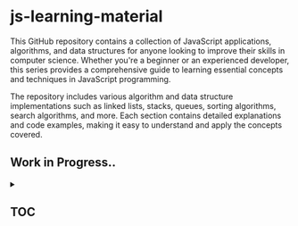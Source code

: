 # js-learning-material

This GitHub repository contains a collection of JavaScript applications, algorithms, and data structures for anyone looking to improve their skills in computer science. Whether you're a beginner or an experienced developer, this series provides a comprehensive guide to learning essential concepts and techniques in JavaScript programming.

The repository includes various algorithm and data structure implementations such as linked lists, stacks, queues, sorting algorithms, search algorithms, and more. Each section contains detailed explanations and code examples, making it easy to understand and apply the concepts covered.

## Work in Progress..

<details>

<summary>

## TOC &ensp;&ensp;

</summary>

<br>

<details>

<summary>

## JAVASCRIPT-LEARNING &ensp;&ensp;

</summary>

<br>

- [x] [`[001-js-introduction]`](https://github.com/puftare/js-learning-material/tree/master/javascript-learning/001-js-introduction)

- [x] [`[002-data-types]`](https://github.com/puftare/js-learning-material/tree/master/javascript-learning/002-data-types)

  - [`E`] [examples](https://github.com/puftare/js-learning-material/tree/master/javascript-learning/002-data-types/examples)
  - [`S`] [solutions](https://github.com/puftare/js-learning-material/tree/master/javascript-learning/002-data-types/exercise-solutions)
  - [`EXER`] [exercise](https://github.com/puftare/js-learning-material/tree/master/javascript-learning/002-data-types/exercises)

- [x] [`[003-mathematical-operators]`](https://github.com/puftare/js-learning-material/tree/master/javascript-learning/003-mathematical-operators)

  - [`E`] [examples](https://github.com/puftare/js-learning-material/tree/master/javascript-learning/003-mathematical-operators/examples)
  - [`S`] [solutions](https://github.com/puftare/js-learning-material/tree/master/javascript-learning/003-mathematical-operators/exercise-solutions)
  - [`EXER`] [exercise](https://github.com/puftare/js-learning-material/tree/master/javascript-learning/003-mathematical-operators/exercises)

- [x] [`[004-boolean-operators]`](https://github.com/puftare/js-learning-material/tree/master/javascript-learning/004-boolean-operators)

  - [`E`] [examples](https://github.com/puftare/js-learning-material/tree/master/javascript-learning/004-boolean-operators/examples)
  - [`S`] [solutions](https://github.com/puftare/js-learning-material/tree/master/javascript-learning/004-boolean-operators/exercise-solutions)
  - [`EXER`] [exercise](https://github.com/puftare/js-learning-material/tree/master/javascript-learning/004-boolean-operators/exercises)

- [x] [`[005-conditional-statements]`](https://github.com/puftare/js-learning-material/tree/master/javascript-learning/005-conditional-statements)

  - [`E`] [examples](https://github.com/puftare/js-learning-material/tree/master/javascript-learning/005-conditional-statements/examples)
  - [`S`] [solutions](https://github.com/puftare/js-learning-material/tree/master/javascript-learning/005-conditional-statements/exercise-solutions)
  - [`EXER`] [exercise](https://github.com/puftare/js-learning-material/tree/master/javascript-learning/005-conditional-statements/exercises)

- [x] [`[006-for-loops]`](https://github.com/puftare/js-learning-material/tree/master/javascript-learning/006-for-loops)

  - [`E`] [examples](https://github.com/puftare/js-learning-material/tree/master/javascript-learning/006-for-loops/examples)
  - [`S`] [solutions](https://github.com/puftare/js-learning-material/tree/master/javascript-learning/006-for-loops/exercise-solutions)
  - [`EXER`] [exercise](https://github.com/puftare/js-learning-material/tree/master/javascript-learning/006-for-loops/exercises)

- [x] [`[007-while-loops]`](https://github.com/puftare/js-learning-material/tree/master/javascript-learning/007-while-loops)

  - [`E`] [examples](https://github.com/puftare/js-learning-material/tree/master/javascript-learning/007-while-loops/examples)
  - [`S`] [solutions](https://github.com/puftare/js-learning-material/tree/master/javascript-learning/007-while-loops/exercise-solutions)
  - [`EXER`] [exercise](https://github.com/puftare/js-learning-material/tree/master/javascript-learning/007-while-loops/exercises)

- [x] [`[008-functions]`](https://github.com/puftare/js-learning-material/tree/master/javascript-learning/008-functions)

  - [`E`] [examples](https://github.com/puftare/js-learning-material/tree/master/javascript-learning/008-functions/examples)
  - [`S`] [solutions](https://github.com/puftare/js-learning-material/tree/master/javascript-learning/008-functions/exercise-solutions)
  - [`EXER`] [exercise](https://github.com/puftare/js-learning-material/tree/master/javascript-learning/008-functions/exercises)

- [x] [`[009-arrays]`](https://github.com/puftare/js-learning-material/tree/master/javascript-learning/009-arrays)

  - [`E`] [examples](https://github.com/puftare/js-learning-material/tree/master/javascript-learning/009-arrays/examples)
  - [`S`] [solutions](https://github.com/puftare/js-learning-material/tree/master/javascript-learning/009-arrays/exercise-solutions)
  - [`EXER`] [exercise](https://github.com/puftare/js-learning-material/tree/master/javascript-learning/009-arrays/exercises)

- [x] [`[010-array-map]`](https://github.com/puftare/js-learning-material/tree/master/javascript-learning/010-array-map)

  - [`E`] [examples](https://github.com/puftare/js-learning-material/tree/master/javascript-learning/010-array-map/examples)
  - [`S`] [solutions](https://github.com/puftare/js-learning-material/tree/master/javascript-learning/010-array-map/exercise-solutions)
  - [`EXER`] [exercise](https://github.com/puftare/js-learning-material/tree/master/javascript-learning/010-array-map/exercises)

- [x] [`[011-array-filter]`](https://github.com/puftare/js-learning-material/tree/master/javascript-learning/011-array-filter)

  - [`E`] [examples](https://github.com/puftare/js-learning-material/tree/master/javascript-learning/011-array-filter/examples)
  - [`S`] [solutions](https://github.com/puftare/js-learning-material/tree/master/javascript-learning/011-array-filter/exercise-solutions)
  - [`EXER`] [exercise](https://github.com/puftare/js-learning-material/tree/master/javascript-learning/011-array-filter/exercises)

- [x] [`[012-array-reduce]`](https://github.com/puftare/js-learning-material/tree/master/javascript-learning/012-array-reduce)

  - [`E`] [examples](https://github.com/puftare/js-learning-material/tree/master/javascript-learning/012-array-reduce/examples)
  - [`S`] [solutions](https://github.com/puftare/js-learning-material/tree/master/javascript-learning/012-array-reduce/exercise-solutions)
  - [`EXER`] [exercise](https://github.com/puftare/js-learning-material/tree/master/javascript-learning/012-array-reduce/exercises)

- [x] [`[013-objects]`](https://github.com/puftare/js-learning-material/tree/master/javascript-learning/013-objects)

  - [`E`] [examples](https://github.com/puftare/js-learning-material/tree/master/javascript-learning/013-objects/examples)
  - [`S`] [solutions](https://github.com/puftare/js-learning-material/tree/master/javascript-learning/013-objects/exercise-solutions)
  - [`EXER`] [exercise](https://github.com/puftare/js-learning-material/tree/master/javascript-learning/013-objects/exercises)

- [x] [`[014-maps]`](https://github.com/puftare/js-learning-material/tree/master/javascript-learning/014-maps)

  - [`E`] [examples](https://github.com/puftare/js-learning-material/tree/master/javascript-learning/014-maps/examples)
  - [`S`] [solutions](https://github.com/puftare/js-learning-material/tree/master/javascript-learning/014-maps/exercise-solutions)
  - [`EXER`] [exercise](https://github.com/puftare/js-learning-material/tree/master/javascript-learning/014-maps/exercises)

- [x] [`[015-sets]`](https://github.com/puftare/js-learning-material/tree/master/javascript-learning/015-sets)

  - [`E`] [examples](https://github.com/puftare/js-learning-material/tree/master/javascript-learning/015-sets/examples)
  - [`S`] [solutions](https://github.com/puftare/js-learning-material/tree/master/javascript-learning/015-sets/exercise-solutions)
  - [`EXER`] [exercise](https://github.com/puftare/js-learning-material/tree/master/javascript-learning/015-sets/exercises)

- [x] [`[016-for-of-loops]`](https://github.com/puftare/js-learning-material/tree/master/javascript-learning/016-for-of-loops)

  - [`E`] [examples](https://github.com/puftare/js-learning-material/tree/master/javascript-learning/016-for-of-loops/examples)
  - [`S`] [solutions](https://github.com/puftare/js-learning-material/tree/master/javascript-learning/016-for-of-loops/exercise-solutions)
  - [`EXER`] [exercise](https://github.com/puftare/js-learning-material/tree/master/javascript-learning/016-for-of-loops/exercises)

- [x] [`[017-project-blackjack-game]`](https://github.com/puftare/js-learning-material/tree/master/javascript-learning/017-project-blackjack-game)

- [x] [`[018-promises]`](https://github.com/puftare/js-learning-material/tree/master/javascript-learning/018-promises)

  - [`E`] [examples](https://github.com/puftare/js-learning-material/tree/master/javascript-learning/018-promises/examples)
  - [`S`] [solutions](https://github.com/puftare/js-learning-material/tree/master/javascript-learning/018-promises/exercise-solutions)
  - [`EXER`] [exercise](https://github.com/puftare/js-learning-material/tree/master/javascript-learning/018-promises/exercises)

- [x] [`[019-error-handling]`](https://github.com/puftare/js-learning-material/tree/master/javascript-learning/019-error-handling)

  - [`E`] [examples](https://github.com/puftare/js-learning-material/tree/master/javascript-learning/019-error-handling/examples)
  - [`S`] [solutions](https://github.com/puftare/js-learning-material/tree/master/javascript-learning/019-error-handling/exercise-solutions)
  - [`EXER`] [exercise](https://github.com/puftare/js-learning-material/tree/master/javascript-learning/019-error-handling/exercises)

- [x] [`[020-async-await]`](https://github.com/puftare/js-learning-material/tree/master/javascript-learning/020-async-await)

  - [`E`] [examples](https://github.com/puftare/js-learning-material/tree/master/javascript-learning/020-async-await/examples)
  - [`S`] [solutions](https://github.com/puftare/js-learning-material/tree/master/javascript-learning/020-async-await/exercise-solutions)
  - [`EXER`] [exercise](https://github.com/puftare/js-learning-material/tree/master/javascript-learning/020-async-await/exercises)

- [x] [`[021-array-object-spread-syntax]`](https://github.com/puftare/js-learning-material/tree/master/javascript-learning/021-array-object-spread-syntax)

  - [`E`] [examples](https://github.com/puftare/js-learning-material/tree/master/javascript-learning/021-array-object-spread-syntax/examples)
  - [`S`] [solutions](https://github.com/puftare/js-learning-material/tree/master/javascript-learning/021-array-object-spread-syntax/exercise-solutions)
  - [`EXER`] [exercise](https://github.com/puftare/js-learning-material/tree/master/javascript-learning/021-array-object-spread-syntax/exercises)

- [x] [`[022-destructuring-syntax]`](https://github.com/puftare/js-learning-material/tree/master/javascript-learning/022-destructuring-syntax)

  - [`E`] [examples](https://github.com/puftare/js-learning-material/tree/master/javascript-learning/022-destructuring-syntax/examples)
  - [`S`] [solutions](https://github.com/puftare/js-learning-material/tree/master/javascript-learning/022-destructuring-syntax/exercise-solutions)
  - [`EXER`] [exercise](https://github.com/puftare/js-learning-material/tree/master/javascript-learning/022-destructuring-syntax/exercises)

- [x] [`[023-ternary-operator]`](https://github.com/puftare/js-learning-material/tree/master/javascript-learning/023-ternary-operator)

  - [`E`] [examples](https://github.com/puftare/js-learning-material/tree/master/javascript-learning/023-ternary-operator/examples)
  - [`S`] [solutions](https://github.com/puftare/js-learning-material/tree/master/javascript-learning/023-ternary-operator/exercise-solutions)
  - [`EXER`] [exercise](https://github.com/puftare/js-learning-material/tree/master/javascript-learning/023-ternary-operator/exercises)

- [x] [`[024-switch-statement]`](https://github.com/puftare/js-learning-material/tree/master/javascript-learning/024-switch-statement)

  - [`E`] [examples](https://github.com/puftare/js-learning-material/tree/master/javascript-learning/024-switch-statement/examples)
  - [`S`] [solutions](https://github.com/puftare/js-learning-material/tree/master/javascript-learning/024-switch-statement/exercise-solutions)
  - [`EXER`] [exercise](https://github.com/puftare/js-learning-material/tree/master/javascript-learning/024-switch-statement/exercises)

- [x] [`[025-generators]`](https://github.com/puftare/js-learning-material/tree/master/javascript-learning/025-generators)

  - [`E`] [examples](https://github.com/puftare/js-learning-material/tree/master/javascript-learning/025-generators/examples)
  - [`S`] [solutions](https://github.com/puftare/js-learning-material/tree/master/javascript-learning/025-generators/exercise-solutions)
  - [`EXER`] [exercise](https://github.com/puftare/js-learning-material/tree/master/javascript-learning/025-generators/exercises)

- [x] [`[026-async-generators]`](https://github.com/puftare/js-learning-material/tree/master/javascript-learning/026-async-generators)

  - [`E`] [examples](https://github.com/puftare/js-learning-material/tree/master/javascript-learning/026-async-generator/examples)
  - [`S`] [solutions](https://github.com/puftare/js-learning-material/tree/master/javascript-learning/026-async-generator/exercise-solutions)
  - [`EXER`] [exercise](https://github.com/puftare/js-learning-material/tree/master/javascript-learning/026-async-generator/exercises)

- [x] [`[027-symbols]`](https://github.com/puftare/js-learning-material/tree/master/javascript-learning/027-symbols)

  - [`E`] [examples](https://github.com/puftare/js-learning-material/tree/master/javascript-learning/027-symbols/examples)
  - [`S`] [solutions](https://github.com/puftare/js-learning-material/tree/master/javascript-learning/027-symbols/exercise-solutions)
  - [`EXER`] [exercise](https://github.com/puftare/js-learning-material/tree/master/javascript-learning/027-symbols/exercises)

- [x] [`[028-regular-expressions]`](https://github.com/puftare/js-learning-material/tree/master/javascript-learning/028-regular-expressions)

  - [`E`] [examples](https://github.com/puftare/js-learning-material/tree/master/javascript-learning/028-regular-expressions/examples)
  - [`S`] [solutions](https://github.com/puftare/js-learning-material/tree/master/javascript-learning/028-regular-expressions/exercise-solutions)
  - [`EXER`] [exercise](https://github.com/puftare/js-learning-material/tree/master/javascript-learning/028-regular-expressions/exercises)

- [x] [`[029-modules]`](https://github.com/puftare/js-learning-material/tree/master/javascript-learning/029-modules)

  - [`E`] [examples](https://github.com/puftare/js-learning-material/tree/master/javascript-learning/029-modules/examples)
  - [`S`] [solutions](https://github.com/puftare/js-learning-material/tree/master/javascript-learning/029-modules/exercise-solutions)
  - [`EXER`] [exercise](https://github.com/puftare/js-learning-material/tree/master/javascript-learning/029-modules/exercises)

- [x] [`[030-npm]`](https://github.com/puftare/js-learning-material/tree/master/javascript-learning/030-npm)

  - [`E`] [examples](https://github.com/puftare/js-learning-material/tree/master/javascript-learning/030-npm/examples)
  - [`S`] [solutions](https://github.com/puftare/js-learning-material/tree/master/javascript-learning/030-npm/exercise-solutions)
  - [`EXER`] [exercise](https://github.com/puftare/js-learning-material/tree/master/javascript-learning/030-npm/exercises)

- [x] [`[031-fetch-api]`](https://github.com/puftare/js-learning-material/tree/master/javascript-learning/031-fetch-api)

  - [`E`] [examples](https://github.com/puftare/js-learning-material/tree/master/javascript-learning/031-fetch-api/examples)
  - [`S`] [solutions](https://github.com/puftare/js-learning-material/tree/master/javascript-learning/031-fetch-api/exercise-solutions)
  - [`EXER`] [exercise](https://github.com/puftare/js-learning-material/tree/master/javascript-learning/031-fetch-api/exercises)

- [x] [`[032-project-pokemon-downloader-CLI]`](https://github.com/puftare/js-learning-material/tree/master/javascript-learning/032-project-pokemon-downloader-CLI)

- [x] [`[033-recursion]`](https://github.com/puftare/js-learning-material/tree/master/javascript-learning/033-recursion)

  - [`E`] [examples](https://github.com/puftare/js-learning-material/tree/master/javascript-learning/033-recursion/examples)
  - [`S`] [solutions](https://github.com/puftare/js-learning-material/tree/master/javascript-learning/033-recursion/exercise-solutions)
  - [`EXER`] [exercise](https://github.com/puftare/js-learning-material/tree/master/javascript-learning/033-recursion/exercises)

- [x] [`[034-closure]`](https://github.com/puftare/js-learning-material/tree/master/javascript-learning/034-closure)

  - [`E`] [examples](https://github.com/puftare/js-learning-material/tree/master/javascript-learning/034-closure/examples)
  - [`S`] [solutions](https://github.com/puftare/js-learning-material/tree/master/javascript-learning/034-closure/exercise-solutions)
  - [`EXER`] [exercise](https://github.com/puftare/js-learning-material/tree/master/javascript-learning/034-closure/exercises)

- [x] [`[035-prototypes]`](https://github.com/puftare/js-learning-material/tree/master/javascript-learning/035-prototypes)

  - [`E`] [examples](https://github.com/puftare/js-learning-material/tree/master/javascript-learning/035-prototypes/examples)
  - [`S`] [solutions](https://github.com/puftare/js-learning-material/tree/master/javascript-learning/035-prototypes/exercise-solutions)
  - [`EXER`] [exercise](https://github.com/puftare/js-learning-material/tree/master/javascript-learning/035-prototypes/exercises)

- [x] [`[036-this-keyword]`](https://github.com/puftare/js-learning-material/tree/master/javascript-learning/036-this-keyword)

  - [`E`] [examples](https://github.com/puftare/js-learning-material/tree/master/javascript-learning/036-this-keyword/examples)
  - [`S`] [solutions](https://github.com/puftare/js-learning-material/tree/master/javascript-learning/036-this-keyword/exercise-solutions)
  - [`EXER`] [exercise](https://github.com/puftare/js-learning-material/tree/master/javascript-learning/036-this-keyword/exercises)

- [x] [`[037-classes-oop-intro]`](https://github.com/puftare/js-learning-material/tree/master/javascript-learning/037-classes-oop-intro)

  - [`E`] [examples](https://github.com/puftare/js-learning-material/tree/master/javascript-learning/037-classes-oop-intro/examples)
  - [`S`] [solutions](https://github.com/puftare/js-learning-material/tree/master/javascript-learning/037-classes-oop-intro/exercise-solutions)
  - [`EXER`] [exercise](https://github.com/puftare/js-learning-material/tree/master/javascript-learning/037-classes-oop-intro/exercises)

- [x] [`[038-classes-oop-inheritance-polymorphism]`](https://github.com/puftare/js-learning-material/tree/master/javascript-learning038-classes-oop-inheritance-polymorphism)

  - [`E`] [examples](https://github.com/puftare/js-learning-material/tree/master/javascript-learning/038-classes-oop-inheritance-polymorphism/examples)
  - [`S`] [solutions](https://github.com/puftare/js-learning-material/tree/master/javascript-learning/038-classes-oop-inheritance-polymorphism/exercise-solutions)
  - [`EXER`] [exercise](https://github.com/puftare/js-learning-material/tree/master/javascript-learning/038-classes-oop-inheritance-polymorphism/exercises)

- [x] [`[039-encapsulation-static]`](https://github.com/puftare/js-learning-material/tree/master/javascript-learning/039-encapsulation-static)

  - [`E`] [examples](https://github.com/puftare/js-learning-material/tree/master/javascript-learning/039-encapsulation-static/examples)
  - [`S`] [solutions](https://github.com/puftare/js-learning-material/tree/master/javascript-learning/039-encapsulation-static/exercise-solutions)
  - [`EXER`] [exercise](https://github.com/puftare/js-learning-material/tree/master/javascript-learning/039-encapsulation-static/exercises)

</details>

<details>

<summary>

## ALGORITHMS & DATA-STRUCTURES &ensp;&ensp;

</summary>

<br>

<details>

<summary>

## DATA-STRUCTURES &ensp;&ensp;

</summary>

<br>

- [x] [linked-list](https://github.com/puftare/js-learning-material/tree/master/algorithms-and-data-structures/src/data-structures/linked-list)
- [x] [stack](https://github.com/puftare/js-learning-material/tree/master/algorithms-and-data-structures/src/data-structures/stack)
- [x] [queue](https://github.com/puftare/js-learning-material/tree/master/algorithms-and-data-structures/src/data-structures/queue)
- [x] [heap](https://github.com/puftare/js-learning-material/tree/master/algorithms-and-data-structures/src/data-structures/heap)
- [x] [graph](https://github.com/puftare/js-learning-material/tree/master/algorithms-and-data-structures/src/data-structures/graph)
- [x] [doubly-linked-list](https://github.com/puftare/js-learning-material/tree/master/algorithms-and-data-structures/src/data-structures/doubly-linked-list)
- [x] [hash-table](https://github.com/puftare/js-learning-material/tree/master/algorithms-and-data-structures/src/data-structures/hash-table)
- [x] [disjoint-set](https://github.com/puftare/js-learning-material/tree/master/algorithms-and-data-structures/src/data-structures/disjoint-set)
- [x] [trie](https://github.com/puftare/js-learning-material/tree/master/algorithms-and-data-structures/src/data-structures/trie)
- [x] [priority-queue](https://github.com/puftare/js-learning-material/tree/master/algorithms-and-data-structures/src/data-structures/priority-queue)
- [x] [bloom-filter](https://github.com/puftare/js-learning-material/tree/master/algorithms-and-data-structures/src/data-structures/bloom-filter)
- [x] [tree](https://github.com/puftare/js-learning-material/tree/master/algorithms-and-data-structures/src/data-structures/tree)
  - [x] [binary-search-tree](https://github.com/puftare/js-learning-material/tree/master/algorithms-and-data-structures/src/data-structures/tree/binary-search-tree)
  - [x] [avl-tree](https://github.com/puftare/js-learning-material/tree/master/algorithms-and-data-structures/src/data-structures/tree/avl-tree)
  - [x] [fenwick-tree](https://github.com/puftare/js-learning-material/tree/master/algorithms-and-data-structures/src/data-structures/tree/fenwick-tree)
  - [x] [red-black-tree](https://github.com/puftare/js-learning-material/tree/master/algorithms-and-data-structures/src/data-structures/tree/red-black-tree)
  - [x] [segment-tree](https://github.com/puftare/js-learning-material/tree/master/algorithms-and-data-structures/src/data-structures/tree/segment-tree)
- [x] [lru-cache](https://github.com/puftare/js-learning-material/tree/master/algorithms-and-data-structures/src/data-structures/lru-cache)

</details>

<details>

<summary>

## ALGORITHMS &ensp;&ensp;

</summary>

<br>

- [x] [`[CRYPTOGRAPHY]`](https://github.com/puftare/js-learning-material/tree/master/algorithms-and-data-structures/src/algorithms/cryptography)

  - [x] [caesar-cipher](https://github.com/puftare/js-learning-material/tree/master/algorithms-and-data-structures/src/algorithms/cryptography/caesar-cipher)
  - [x] [hill-cipher](https://github.com/puftare/js-learning-material/tree/master/algorithms-and-data-structures/src/algorithms/cryptography/hill-cipher)
  - [x] [polynomial-hash](https://github.com/puftare/js-learning-material/tree/master/algorithms-and-data-structures/src/algorithms/cryptography/polynomial-hash)
  - [x] [rail-fence-cipher](https://github.com/puftare/js-learning-material/tree/master/algorithms-and-data-structures/src/algorithms/cryptography/rail-fence-cipher)

- [x] [`[MATH]`](https://github.com/puftare/js-learning-material/tree/master/algorithms-and-data-structures/src/algorithms/math)

  - [x] [matrix](https://github.com/puftare/js-learning-material/tree/master/algorithms-and-data-structures/src/algorithms/math/matrix)
  - [x] [binary-floating-point](https://github.com/puftare/js-learning-material/tree/master/algorithms-and-data-structures/src/algorithms/math/binary-floating-point)
  - [x] [bits](https://github.com/puftare/js-learning-material/tree/master/algorithms-and-data-structures/src/algorithms/math/bits)
  - [x] [complex-number](https://github.com/puftare/js-learning-material/tree/master/algorithms-and-data-structures/src/algorithms/math/complex-number)
  - [x] [radian](https://github.com/puftare/js-learning-material/tree/master/algorithms-and-data-structures/src/algorithms/math/radian)
  - [x] [euclidean-algorithm](https://github.com/puftare/js-learning-material/tree/master/algorithms-and-data-structures/src/algorithms/math/euclidean-algorithm)
  - [x] [euclidean-distance](https://github.com/puftare/js-learning-material/tree/master/algorithms-and-data-structures/src/algorithms/math/euclidean-distance)
  - [x] [factorial](https://github.com/puftare/js-learning-material/tree/master/algorithms-and-data-structures/src/algorithms/math/factorial)
  - [x] [fast-powering](https://github.com/puftare/js-learning-material/tree/master/algorithms-and-data-structures/src/algorithms/math/fast-powering)
  - [x] [fibonacci](https://github.com/puftare/js-learning-material/tree/master/algorithms-and-data-structures/src/algorithms/math/fibonacci)
  - [x] [fourier-transform](https://github.com/puftare/js-learning-material/tree/master/algorithms-and-data-structures/src/algorithms/math/fourier-transform)
  - [x] [horner-method](https://github.com/puftare/js-learning-material/tree/master/algorithms-and-data-structures/src/algorithms/math/horner-method)
  - [x] [integer-partition](https://github.com/puftare/js-learning-material/tree/master/algorithms-and-data-structures/src/algorithms/math/integer-partition)
  - [x] [is-power-of-two](https://github.com/puftare/js-learning-material/tree/master/algorithms-and-data-structures/src/algorithms/math/is-power-of-two)
  - [x] [square-root](https://github.com/puftare/js-learning-material/tree/master/algorithms-and-data-structures/src/algorithms/math/square-root)
  - [x] [least-common-multiple](https://github.com/puftare/js-learning-material/tree/master/algorithms-and-data-structures/src/algorithms/math/least-common-multiple)
  - [x] [liu-hui](https://github.com/puftare/js-learning-material/tree/master/algorithms-and-data-structures/src/algorithms/math/liu-hui)
  - [x] [pascal-triangle](https://github.com/puftare/js-learning-material/tree/master/algorithms-and-data-structures/src/algorithms/math/pascal-triangle)
  - [x] [primality-test](https://github.com/puftare/js-learning-material/tree/master/algorithms-and-data-structures/src/algorithms/math/primality-test)
  - [x] [prime-factors](https://github.com/puftare/js-learning-material/tree/master/algorithms-and-data-structures/src/algorithms/math/prime-factors)
  - [x] [sieve-of-eratosthenes](https://github.com/puftare/js-learning-material/tree/master/algorithms-and-data-structures/src/algorithms/math/sieve-of-eratosthenes)

- [x] [`[SORTING]`](https://github.com/puftare/js-learning-material/tree/master/algorithms-and-data-structures/src/algorithms/sorting)

  - [x] [bubble-sort](https://github.com/puftare/js-learning-material/tree/master/algorithms-and-data-structures/src/algorithms/sorting/bubble-sort)
  - [x] [insertion-sort](https://github.com/puftare/js-learning-material/tree/master/algorithms-and-data-structures/src/algorithms/sorting/insertion-sort)
  - [x] [merge-sort](https://github.com/puftare/js-learning-material/tree/master/algorithms-and-data-structures/src/algorithms/sorting/merge-sort)
  - [x] [quick-sort](https://github.com/puftare/js-learning-material/tree/master/algorithms-and-data-structures/src/algorithms/sorting/quick-sort)
  - [x] [radix-sort](https://github.com/puftare/js-learning-material/tree/master/algorithms-and-data-structures/src/algorithms/sorting/radix-sort)
  - [x] [shell-sort](https://github.com/puftare/js-learning-material/tree/master/algorithms-and-data-structures/src/algorithms/sorting/shell-sort)

- [x] [`[STRING]`](https://github.com/puftare/js-learning-material/tree/master/algorithms-and-data-structures/src/algorithms/string)
  - [x] [hamming-distance](https://github.com/puftare/js-learning-material/tree/master/algorithms-and-data-structures/src/algorithms/string/hamming-distance)
  - [x] [knuth-morris-pratt](https://github.com/puftare/js-learning-material/tree/master/algorithms-and-data-structures/src/algorithms/string/knuth-morris-pratt)
  - [x] [rabin-karp](https://github.com/puftare/js-learning-material/tree/master/algorithms-and-data-structures/src/algorithms/string/rabin-karp)
  - [x] [palindrome](https://github.com/puftare/js-learning-material/tree/master/algorithms-and-data-structures/src/algorithms/string/palindrome)
  - [x] [levenshtein-distance](https://github.com/puftare/js-learning-material/tree/master/algorithms-and-data-structures/src/algorithms/string/levenshtein-distance)
  - [x] [z-algorithm](https://github.com/puftare/js-learning-material/tree/master/algorithms-and-data-structures/src/algorithms/string/z-algorithm)
  - [x] [longest-commmon-substring](https://github.com/puftare/js-learning-material/tree/master/algorithms-and-data-structures/src/algorithms/string/longest-commmon-substring)
  - [x] [regular-expression-matching](https://github.com/puftare/js-learning-material/tree/master/algorithms-and-data-structures/src/algorithms/string/regular-expression-matching)

</details>

</details>

<details>

<summary>

## REACT PATTERNS &ensp;&ensp;

</summary>

<br>

- [x] [`[react-patterns]`](https://github.com/puftare/js-learning-material/tree/master/react-patterns)

  - [x] [`[singleton-pattern]`](https://github.com/puftare/js-learning-material/tree/master/react-patterns/design-patterns/singleton-pattern)
  - [x] [`[proxy-pattern]`](https://github.com/puftare/js-learning-material/tree/master/react-patterns/design-patterns/proxy-pattern)
  - [x] [`[prototype-pattern]`](https://github.com/puftare/js-learning-material/tree/master/react-patterns/design-patterns/prototype-pattern)

</details>

<details>

<summary>

## FUN-WITH-JS &ensp;&ensp;

</summary>

<br>

- [x] [`[jQuerry]`](https://github.com/puftare/js-learning-material/tree/master/fun-with-js/jQuerry)

  - [x] [js-minesweeper](https://github.com/puftare/js-learning-material/tree/master/fun-with-js/jQuerry/js-minesweeper)
  - [x] [js-pong](https://github.com/puftare/js-learning-material/tree/master/fun-with-js/jQuerry/js-pong)
  - [x] [browser-in-browser](https://github.com/puftare/js-learning-material/tree/master/fun-with-js/jQuerry/browserBrowser)

- [x] [`[js]`](https://github.com/puftare/js-learning-material/tree/master/fun-with-js/js)

  - [x] [js-questions](https://github.com/puftare/js-learning-material/tree/master/fun-with-js/js/questions.js)
  - [x] [keyboardWarrior](https://github.com/puftare/js-learning-material/tree/master/fun-with-js/js/keyboardWarrior)
  - [x] [tictactoe](https://github.com/puftare/js-learning-material/tree/master/fun-with-js/js/tictactoe)

</details>

</details>
